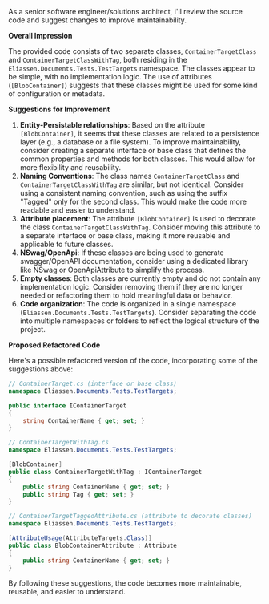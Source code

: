 As a senior software engineer/solutions architect, I'll review the source code and suggest changes to improve maintainability.

**Overall Impression**

The provided code consists of two separate classes, `ContainerTargetClass` and `ContainerTargetClassWithTag`, both residing in the `Eliassen.Documents.Tests.TestTargets` namespace. The classes appear to be simple, with no implementation logic. The use of attributes (`[BlobContainer]`) suggests that these classes might be used for some kind of configuration or metadata.

**Suggestions for Improvement**

1. **Entity-Persistable relationships**: Based on the attribute `[BlobContainer]`, it seems that these classes are related to a persistence layer (e.g., a database or a file system). To improve maintainability, consider creating a separate interface or base class that defines the common properties and methods for both classes. This would allow for more flexibility and reusability.
2. **Naming Conventions**: The class names `ContainerTargetClass` and `ContainerTargetClassWithTag` are similar, but not identical. Consider using a consistent naming convention, such as using the suffix "Tagged" only for the second class. This would make the code more readable and easier to understand.
3. **Attribute placement**: The attribute `[BlobContainer]` is used to decorate the class `ContainerTargetClassWithTag`. Consider moving this attribute to a separate interface or base class, making it more reusable and applicable to future classes.
4. **NSwag/OpenApi**: If these classes are being used to generate swagger/OpenAPI documentation, consider using a dedicated library like NSwag or OpenApiAttribute to simplify the process.
5. **Empty classes**: Both classes are currently empty and do not contain any implementation logic. Consider removing them if they are no longer needed or refactoring them to hold meaningful data or behavior.
6. **Code organization**: The code is organized in a single namespace (`Eliassen.Documents.Tests.TestTargets`). Consider separating the code into multiple namespaces or folders to reflect the logical structure of the project.

**Proposed Refactored Code**

Here's a possible refactored version of the code, incorporating some of the suggestions above:

```csharp
// ContainerTarget.cs (interface or base class)
namespace Eliassen.Documents.Tests.TestTargets;

public interface IContainerTarget
{
    string ContainerName { get; set; }
}

// ContainerTargetWithTag.cs
namespace Eliassen.Documents.Tests.TestTargets;

[BlobContainer]
public class ContainerTargetWithTag : IContainerTarget
{
    public string ContainerName { get; set; }
    public string Tag { get; set; }
}

// ContainerTargetTaggedAttribute.cs (attribute to decorate classes)
namespace Eliassen.Documents.Tests.TestTargets;

[AttributeUsage(AttributeTargets.Class)]
public class BlobContainerAttribute : Attribute
{
    public string ContainerName { get; set; }
}
```

By following these suggestions, the code becomes more maintainable, reusable, and easier to understand.